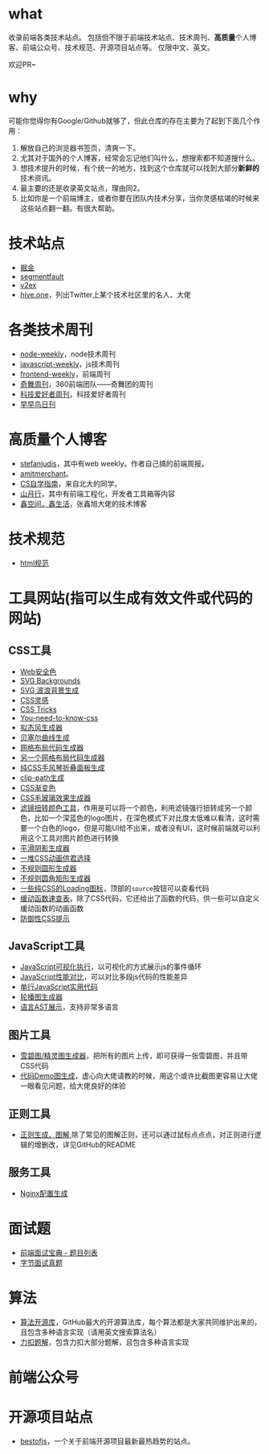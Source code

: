 # what

收录前端各类技术站点。
包括但不限于前端技术站点、技术周刊、**高质量**个人博客、前端公众号、技术规范、开源项目站点等。
仅限中文、英文。

欢迎PR~

# why

可能你觉得你有Google/Github就够了，但此仓库的存在主要为了起到下面几个作用：
1. 解放自己的浏览器书签页，清爽一下。
2. 尤其对于国外的个人博客，经常会忘记他们叫什么，想搜索都不知道搜什么。
3. 想技术提升的时候，有个统一的地方，找到这个仓库就可以找到大部分**新鲜的**技术资讯。
4. 最主要的还是收录英文站点，理由同2。
5. 比如你是一个前端博主，或者你要在团队内技术分享，当你灵感枯竭的时候来这些站点翻一翻。有很大帮助。

# 技术站点

- [掘金](https://juejin.cn/)
- [segmentfault](https://segmentfault.com/)
- [v2ex](https://www.v2ex.com/)
- [hive.one](https://hive.one/)，列出Twitter上某个技术社区里的名人、大佬

# 各类技术周刊

- [node-weekly](https://nodeweekly.com/)，node技术周刊
- [javascript-weekly](https://javascriptweekly.com/)，js技术周刊
- [frontend-weekly](https://frontender-ua.medium.com/)，前端周刊
- [奇舞周刊](https://weekly.75.team/)，360前端团队——奇舞团的周刊
- [科技爱好者周刊](https://github.com/ruanyf/weekly/)，科技爱好者周刊
- [早早鸟日刊](https://www.yuque.com/zaotalk/worm)

# 高质量个人博客

- [stefanjudis](https://www.stefanjudis.com/)，其中有web weekly。作者自己搞的前端周报。
- [amitmerchant](https://www.amitmerchant.com/posts/javascript/)。
- [CS自学指南](https://csdiy.wiki/)，来自北大的同学。
- [山月行](https://shanyue.tech/)，其中有前端工程化，开发者工具箱等内容
- [鑫空间，鑫生活](https://www.zhangxinxu.com/wordpress/)，张鑫旭大佬的技术博客

# 技术规范

- [html规范](https://html.spec.whatwg.org/)


# 工具网站(指可以生成有效文件或代码的网站)

## CSS工具
- [Web安全色](https://www.bootcss.com/p/websafecolors/)
- [SVG Backgrounds](https://www.svgbackgrounds.com/)
- [SVG 波浪背景生成](https://svgwave.in/)
- [CSS灵感](https://csscoco.com/inspiration/#/)
- [CSS Tricks](https://qishaoxuan.github.io/css_tricks/)
- [You-need-to-know-css](https://lhammer.cn/You-need-to-know-css/#/)
- [拟态风生成器](https://neumorphism.io/#e0e0e0)
- [贝塞尔曲线生成](https://easings.co/)
- [网格布局代码生成器](https://grid.layoutit.com/)
- [另一个网格布局代码生成器](https://cssgrid-generator.netlify.app/)
- [纯CSS手风琴折叠面板生成](https://accordionslider.com/)
- [clip-path生成](https://bennettfeely.com/clippy/)
- [CSS渐变色](https://webgradients.com/)
- [CSS毛玻璃效果生成器](https://glassgenerator.netlify.app/#)
- [滤镜扭转颜色工具](https://www.zhangxinxu.com/sp/filter.html)，作用是可以将一个颜色，利用滤镜强行扭转成另一个颜色，比如一个深蓝色的logo图片，在深色模式下对比度太低难以看清，这时需要一个白色的logo，但是可能UI给不出来，或者没有UI，这时候前端就可以利用这个工具对图片颜色进行转换
- [平滑阴影生成器](https://shadows.brumm.af/)
- [一堆CSS动画供君选择](https://animista.net/)
- [不规则圆形生成器](https://9elements.github.io/fancy-border-radius/)
- [不规则圆角矩形生成器](https://9elements.github.io/fancy-border-radius/full-control.html)
- [一些纯CSS的Loading图标](https://tobiasahlin.com/spinkit/)，顶部的`source`按钮可以查看代码
- [缓动函数速查表](https://easings.net/zh-cn)，除了CSS代码，它还给出了函数的代码，供一些可以自定义缓动函数的动画函数
- [防御性CSS提示](https://defensivecss.dev/tips)

## JavaScript工具
- [JavaScript可视化执行](https://www.jsv9000.app/)，以可视化的方式展示js的事件循环
- [JavaScript性能对比](https://jsbench.me/)，可以对比多段js代码的性能差异
- [单行JavaScript实用代码](https://jsbench.me/)
- [轮播图生成器](https://imageslidermaker.com/v2)
- [语言AST展示](https://www.astexplorer.net/)，支持非常多语言

## 图片工具
- [雪碧图/精灵图生成器](https://www.toptal.com/developers/css/sprite-generator)，把所有的图片上传，即可获得一张雪碧图，并且带CSS代码
- [代码Demo图生成](https://www.ray.so/)，虚心向大佬请教的时候，用这个或许比截图更容易让大佬一眼看见问题，给大佬良好的体验

## 正则工具
- [正则生成、图解](https://regex-vis.com/),除了常见的图解正则，还可以通过鼠标点点点，对正则进行逻辑的增删改，详见GitHub的README

## 服务工具
- [Nginx配置生成](https://www.digitalocean.com/community/tools/nginx?global.app.lang=zhCN)

# 面试题
- [前端面试宝典 - 题目列表](https://fe.ecool.fun/topic-list)
- [字节面试真题](https://bytedance.feishu.cn/base/app8Ok6k9qafpMkgyRbfgxeEnet?table=tblEnSV2PNAajtWE&view=vewJHSwJVd)

# 算法
- [算法开源库](https://the-algorithms.com/zh_Hans)，GitHub最大的开源算法库，每个算法都是大家共同维护出来的，且包含多种语言实现（请用英文搜索算法名）
- [力扣题解](https://doocs.github.io/leetcode/#/solution/README)，包含力扣大部分题解，且包含多种语言实现

# 前端公众号

# 开源项目站点

- [bestofjs](https://bestofjs.org/)，一个关于前端开源项目最新最热趋势的站点。
